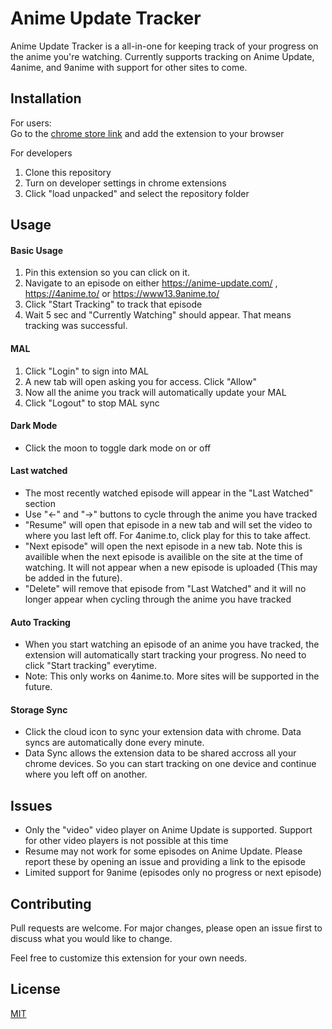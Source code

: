 # Anime Update Tracker

Anime Update Tracker is a all-in-one for keeping track of your progress on the anime you're watching. Currently supports tracking on Anime Update, 4anime, and  9anime with support for other sites to come.

## Installation

For users: 
<br>
Go to the [chrome store link](https://chrome.google.com/webstore/detail/anime-update-tracker/dfcboajkdkgolnlambnobofpdmejbkmb) and add the extension to your browser


For developers
1. Clone this repository
2. Turn on developer settings in chrome extensions
3. Click "load unpacked" and select the repository folder

## Usage
#### Basic Usage

1. Pin this extension so you can click on it.
2. Navigate to an episode on either https://anime-update.com/ , https://4anime.to/ or https://www13.9anime.to/
3. Click "Start Tracking" to track that episode
4. Wait 5 sec and "Currently Watching" should appear. That means tracking was successful.

#### MAL
1. Click "Login" to sign into MAL
2. A new tab will open asking you for access. Click "Allow"
3. Now all the anime you track will automatically update your MAL
4. Click "Logout" to stop MAL sync

#### Dark Mode
- Click the moon to toggle dark mode on or off

#### Last watched
- The most recently watched episode will appear in the "Last Watched" section
- Use "<-" and "->" buttons to cycle through the anime you have tracked
- "Resume" will open that episode in a new tab and will set the video to where you last left off. For 4anime.to, click play for this to take affect.
- "Next episode" will open the next episode in a new tab. Note this is availible when the next episode is availible on the site at the time of watching. It will not appear when a new episode is uploaded (This may be added in the future).
- "Delete" will remove that episode from "Last Watched" and it will no longer appear when cycling through the anime you have tracked

#### Auto Tracking
- When you start watching an episode of an anime you have tracked, the extension will automatically start tracking your progress. No need to click "Start tracking" everytime.
- Note: This only works on 4anime.to. More sites will be supported in the future.

#### Storage Sync
- Click the cloud icon to sync your extension data with chrome. Data syncs are automatically done every minute.
- Data Sync allows the extension data to be shared accross all your chrome devices. So you can start tracking on one device and continue where you left off on another.

## Issues
- Only the "video" video player on Anime Update is supported. Support for other video players is not possible at this time
- Resume may not work for some episodes on Anime Update. Please report these by opening an issue and providing a link to the episode
- Limited support for 9anime (episodes only no progress or next episode)


## Contributing
Pull requests are welcome. For major changes, please open an issue first to discuss what you would like to change.

Feel free to customize this extension for your own needs.

## License
[MIT](https://choosealicense.com/licenses/mit/)